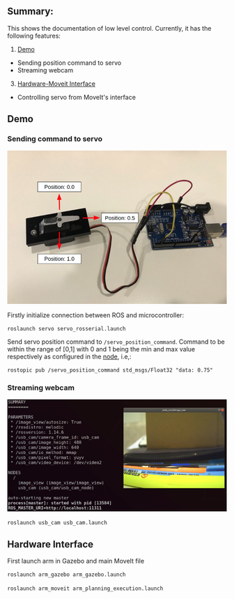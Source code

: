 ## Summary:

This shows the documentation of low level control. Currently, it has the following features:

1. [Demo](#demo)
  * Sending position command to servo 
  * Streaming webcam
 
3. [Hardware-Moveit Interface](#hardware-interface)
  * Controlling servo from MoveIt's interface 





## Demo
### Sending command to servo

![microcontroller](https://github.com/nyangshawbin/ws_moveit/blob/master/arm/hardware/servo/images/servo.png)

Firstly initialize connection between ROS and microcontroller:
```
roslaunch servo servo_rosserial.launch
```

Send servo position command to `/servo_position_command`. Command to be within the range of [0,1] with 0 and 1 being the min and max value respectively as configured in the [node](https://github.com/nyangshawbin/ws_moveit/blob/d7b1760fbd5dd7b9577fccc9010608f5222a2b4d/hardware/servo/arduino_servo/servo_ros/servo_ros.ino#L17), i.e,:
```
rostopic pub /servo_position_command std_msgs/Float32 "data: 0.75" 
```


### Streaming webcam

![streaming camera feed](https://github.com/nyangshawbin/ws_moveit/blob/master/arm/hardware/usb_cam/images/webcam.png)
```
roslaunch usb_cam usb_cam.launch
```


## Hardware Interface

First launch arm in Gazebo and main MoveIt file

```
roslaunch arm_gazebo arm_gazebo.launch

roslaunch arm_moveit arm_planning_execution.launch
```
